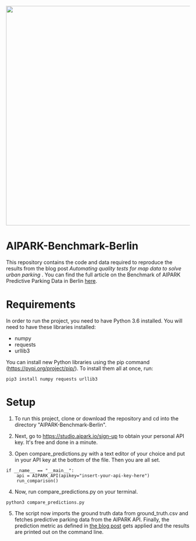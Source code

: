 <p align="center"> <img src="/images/aipark-berlin-benchmark.gif"  width="600"> </p>

# AIPARK-Benchmark-Berlin

This repository contains the code and data required to reproduce the results from the blog post <i>Automating quality tests for map data to solve urban parking </i>. You can find the full article on the Benchmark of AIPARK Predictive Parking Data in Berlin <a href="https://medium.com/aipark/quality-at-scale-automating-quality-tests-for-map-data-to-solve-urban-parking-4e6194cbfef2">here</a>.

# Requirements
In order to run the project, you need to have Python 3.6 installed.
You will need to have these libraries installed:
* numpy
* requests
* urllib3

You can install new Python libraries using the pip command (https://pypi.org/project/pip/).
To install them all at once, run:
```
pip3 install numpy requests urllib3
```

# Setup
1. To run this project, clone or download the repository and cd into the directory "AIPARK-Benchmark-Berlin".

2. Next, go to https://studio.aipark.io/sign-up to obtain your personal API key. It's free and done in a minute.

3. Open compare_predictions.py with a text editor of your choice and put in your API key at the bottom of the file. Then you are all set.
```
if __name__ == "__main__":
    api = AIPARK_API(apikey="insert-your-api-key-here")
    run_comparison()
```

4. Now, run compare_predictions.py on your terminal.
```
python3 compare_predictions.py
```
5. The script now imports the ground truth data from ground_truth.csv and fetches predictive parking data from the AIPARK API. Finally, the prediction metric as defined in <a href="https://medium.com/aipark/quality-at-scale-automating-quality-tests-for-map-data-to-solve-urban-parking-4e6194cbfef2">the blog post</a> gets applied and the results are printed out on the command line.
